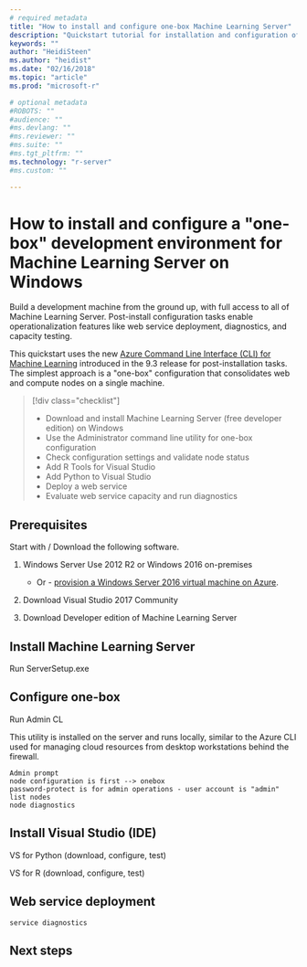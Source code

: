 ```yaml
---
# required metadata
title: "How to install and configure one-box Machine Learning Server"
description: "Quickstart tutorial for installation and configuration of Machine Learning server on Windows"
keywords: ""
author: "HeidiSteen"
ms.author: "heidist"
ms.date: "02/16/2018"
ms.topic: "article"
ms.prod: "microsoft-r"

# optional metadata
#ROBOTS: ""
#audience: ""
#ms.devlang: ""
#ms.reviewer: ""
#ms.suite: ""
#ms.tgt_pltfrm: ""
ms.technology: "r-server"
#ms.custom: ""

---
```


# How to install and configure a "one-box" development environment for Machine Learning Server on Windows

Build a development machine from the ground up, with full access to all of Machine Learning Server. Post-install configuration tasks enable operationalization features like web service deployment, diagnostics, and capacity testing. 

This quickstart uses the new [Azure Command Line Interface (CLI) for Machine Learning](../operationalize/configure-admin-cli-launch.md) introduced in the 9.3 release for post-installation tasks. The simplest approach is a "one-box" configuration that consolidates web and compute nodes on a single machine.

> [!div class="checklist"]
> * Download and install Machine Learning Server (free developer edition) on Windows
> * Use the Administrator command line utility for one-box configuration
> * Check configuration settings and validate node status
> * Add R Tools for Visual Studio
> * Add Python to Visual Studio
> * Deploy a web service
> * Evaluate web service capacity and run diagnostics

## Prerequisites

Start with / Download the following software. 

1. Windows Server
    Use 2012 R2 or Windows 2016 on-premises
    - Or - [provision a Windows Server 2016 virtual machine on Azure](https://azure.microsoft.com/free/services/virtual-machines/).

2. Download Visual Studio 2017 Community 

3. Download Developer edition of Machine Learning Server

## Install Machine Learning Server

Run ServerSetup.exe

## Configure one-box
Run Admin CL

This utility is installed on the server and runs locally, similar to the Azure CLI used for managing cloud resources from desktop workstations behind the firewall.

    Admin prompt
    node configuration is first --> onebox
    password-protect is for admin operations - user account is "admin"
    list nodes
    node diagnostics

## Install Visual Studio (IDE)

VS for Python (download, configure, test)

VS for R (download, configure, test)

## Web service deployment

    service diagnostics

## Next steps
